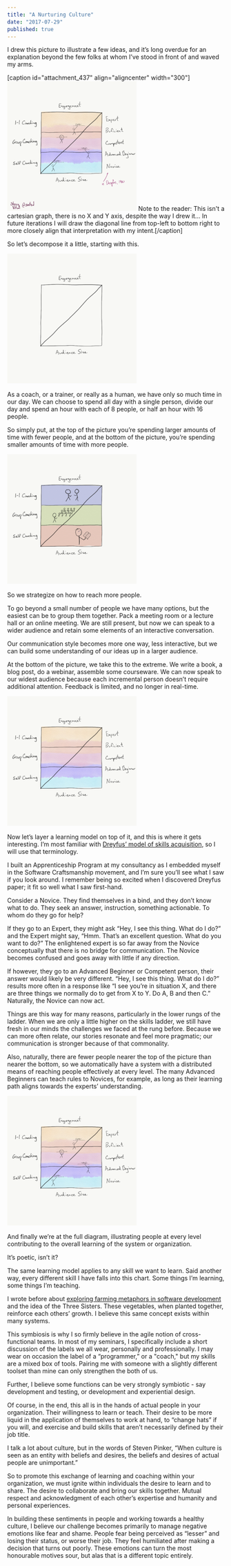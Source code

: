 ```yaml
---
title: "A Nurturing Culture"
date: "2017-07-29"
published: true
---
```


I drew this picture to illustrate a few ideas, and it’s long overdue for an explanation beyond the few folks at whom I’ve stood in front of and waved my arms.

\[caption id="attachment\_437" align="aligncenter" width="300"\][![](images/IMG_0036-300x300.png)](https://codingculture.io/wp-content/uploads/2017/07/IMG_0036.png) Note to the reader: This isn't a cartesian graph, there is no X and Y axis, despite the way I drew it... In future iterations I will draw the diagonal line from top-left to bottom right to more closely align that interpretation with my intent.\[/caption\]

So let’s decompose it a little, starting with this.

[![](images/IMG_0024-300x300.png)](https://codingculture.io/wp-content/uploads/2017/07/IMG_0024.png)

As a coach, or a trainer, or really as a human, we have only so much time in our day. We can choose to spend all day with a single person, divide our day and spend an hour with each of 8 people, or half an hour with 16 people.

So simply put, at the top of the picture you’re spending larger amounts of time with fewer people, and at the bottom of the picture, you’re spending smaller amounts of time with more people.

[![](images/IMG_0026-300x300.png)](https://codingculture.io/wp-content/uploads/2017/07/IMG_0026.png)

So we strategize on how to reach more people.

To go beyond a small number of people we have many options, but the easiest can be to group them together. Pack a meeting room or a lecture hall or an online meeting. We are still present, but now we can speak to a wider audience and retain some elements of an interactive conversation.

Our communication style becomes more one way, less interactive, but we can build some understanding of our ideas up in a larger audience.

At the bottom of the picture, we take this to the extreme. We write a book, a blog post, do a webinar, assemble some courseware. We can now speak to our widest audience because each incremental person doesn’t require additional attention. Feedback is limited, and no longer in real-time.

[![](images/IMG_0027-300x300.png)](https://codingculture.io/wp-content/uploads/2017/07/IMG_0027.png)

Now let’s layer a learning model on top of it, and this is where it gets interesting. I’m most familiar with [Dreyfus’ model of skills acquisition](https://en.wikipedia.org/wiki/Dreyfus_model_of_skill_acquisition), so I will use that terminology.

I built an Apprenticeship Program at my consultancy as I embedded myself in the Software Craftsmanship movement, and I’m sure you’ll see what I saw if you look around. I remember being so excited when I discovered Dreyfus paper; it fit so well what I saw first-hand.

Consider a Novice. They find themselves in a bind, and they don’t know what to do. They seek an answer, instruction, something actionable. To whom do they go for help?

If they go to an Expert, they might ask “Hey, I see this thing. What do I do?” and the Expert might say, “Hmm. That’s an excellent question. What do you want to do?” The enlightened expert is so far away from the Novice conceptually that there is no bridge for communication. The Novice becomes confused and goes away with little if any direction.

If however, they go to an Advanced Beginner or Competent person, their answer would likely be very different. “Hey, I see this thing. What do I do?” results more often in a response like “I see you’re in situation X, and there are three things we normally do to get from X to Y. Do A, B and then C.” Naturally, the Novice can now act.

Things are this way for many reasons, particularly in the lower rungs of the ladder. When we are only a little higher on the skills ladder, we still have fresh in our minds the challenges we faced at the rung before. Because we can more often relate, our stories resonate and feel more pragmatic; our communication is stronger because of that commonality.

Also, naturally, there are fewer people nearer the top of the picture than nearer the bottom, so we automatically have a system with a distributed means of reaching people effectively at every level. The many Advanced Beginners can teach rules to Novices, for example, as long as their learning path aligns towards the experts’ understanding.

[![](images/IMG_0028-300x300.png)](https://codingculture.io/wp-content/uploads/2017/07/IMG_0028.png)

And finally we’re at the full diagram, illustrating people at every level contributing to the overall learning of the system or organization.

It’s poetic, isn’t it?

The same learning model applies to any skill we want to learn. Said another way, every different skill I have falls into this chart. Some things I’m learning, some things I’m teaching.

I wrote before about [exploring farming metaphors in software development](https://codingculture.io/2017/06/26/exploring-farming-metaphors-for-software-development/) and the idea of the Three Sisters. These vegetables, when planted together, reinforce each others’ growth. I believe this same concept exists within many systems.

This symbiosis is why I so firmly believe in the agile notion of cross-functional teams. In most of my seminars, I specifically include a short discussion of the labels we all wear, personally and professionally. I may wear on occasion the label of a “programmer,” or a "coach," but my skills are a mixed box of tools. Pairing me with someone with a slightly different toolset than mine can only strengthen the both of us.

Further, I believe some functions can be very strongly symbiotic - say development and testing, or development and experiential design.

Of course, in the end, this all is in the hands of actual people in your organization. Their willingness to learn or teach. Their desire to be more liquid in the application of themselves to work at hand, to “change hats” if you will, and exercise and build skills that aren’t necessarily defined by their job title.

I talk a lot about culture, but in the words of Steven Pinker, “When culture is seen as an entity with beliefs and desires, the beliefs and desires of actual people are unimportant.”

So to promote this exchange of learning and coaching within your organization, we must ignite within individuals the desire to learn and to share. The desire to collaborate and bring our skills together. Mutual respect and acknowledgment of each other’s expertise and humanity and personal experiences.

In building these sentiments in people and working towards a healthy culture, I believe our challenge becomes primarily to manage negative emotions like fear and shame. People fear being perceived as “lesser” and losing their status, or worse their job. They feel humiliated after making a decision that turns out poorly. These emotions can turn the most honourable motives sour, but alas that is a different topic entirely.
